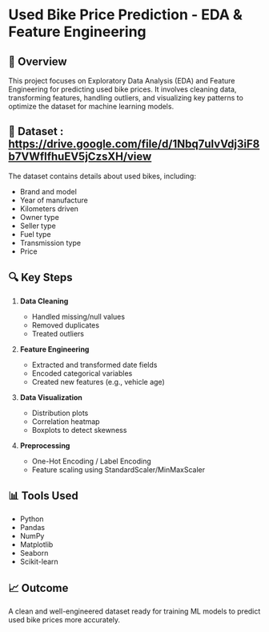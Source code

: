 # Used Bike Price Prediction - EDA & Feature Engineering

## 📌 Overview
This project focuses on Exploratory Data Analysis (EDA) and Feature Engineering for predicting used bike prices. It involves cleaning data, transforming features, handling outliers, and visualizing key patterns to optimize the dataset for machine learning models.

## 📁 Dataset : https://drive.google.com/file/d/1Nbq7uIvVdj3iF8b7VWfIfhuEV5jCzsXH/view
The dataset contains details about used bikes, including:
- Brand and model
- Year of manufacture
- Kilometers driven
- Owner type
- Seller type
- Fuel type
- Transmission type
- Price

## 🔍 Key Steps
1. **Data Cleaning**
   - Handled missing/null values
   - Removed duplicates
   - Treated outliers

2. **Feature Engineering**
   - Extracted and transformed date fields
   - Encoded categorical variables
   - Created new features (e.g., vehicle age)

3. **Data Visualization**
   - Distribution plots
   - Correlation heatmap
   - Boxplots to detect skewness

4. **Preprocessing**
   - One-Hot Encoding / Label Encoding
   - Feature scaling using StandardScaler/MinMaxScaler

## 📊 Tools Used
- Python
- Pandas
- NumPy
- Matplotlib
- Seaborn
- Scikit-learn

## 📈 Outcome
A clean and well-engineered dataset ready for training ML models to predict used bike prices more accurately.




